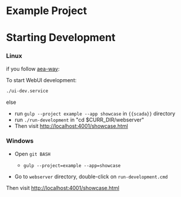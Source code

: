 # Example Project

# Starting Development

### Linux

if you follow [aea-way](../../README.md#aea-way): 

To start WebUI development:

```bash
./ui-dev.service
```
else 

* run `gulp --project example --app showcase` in `{{scada}}` directory 
* run `./run-development` in  "cd $CURR_DIR/webserver" 
* Then visit [http://localhost:4001/showcase.html](http://localhost:4001/showcase.html)

### Windows

* Open `git BASH`
    * `gulp --project=example --app=showcase`

* Go to `webserver` directory, double-click on `run-development.cmd`

Then visit [http://localhost:4001/showcase.html](http://localhost:4001/showcase.html)
